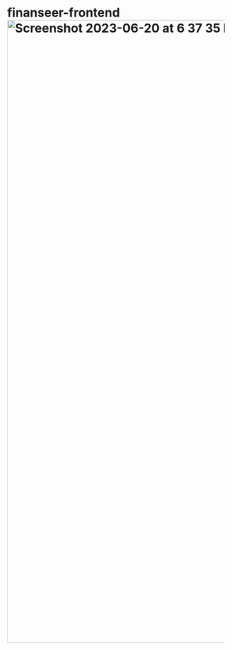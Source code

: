 # finanseer-frontend<img width="1440" alt="Screenshot 2023-06-20 at 6 37 35 PM" src="https://github.com/mohammedfarisofficial/finanseer-frontend/assets/68058442/433aa6b3-d993-4ddc-a7ba-7ba61db25597">
